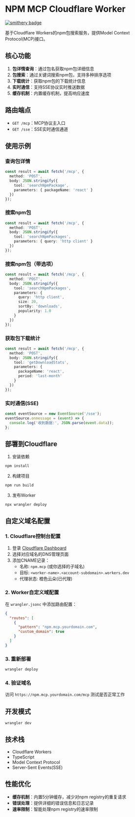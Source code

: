 # NPM MCP Cloudflare Worker

[![smithery badge](https://smithery.ai/badge/@mateusribeirocampos/npm-mcp-server)](https://smithery.ai/server/@mateusribeirocampos/npm-mcp-server)

基于Cloudflare Workers的npm包搜索服务，提供Model Context Protocol(MCP)接口。

## 核心功能

1. **包详情查询**：通过包名获取npm包详细信息
2. **包搜索**：通过关键词搜索npm包，支持多种排序选项
3. **下载统计**：获取npm包的下载统计信息
4. **实时通信**：支持SSE协议实时推送数据
5. **缓存机制**：内置缓存机制，提高响应速度

## 路由端点

- `GET /mcp`：MCP协议主入口
- `GET /sse`：SSE实时通信通道

## 使用示例

### 查询包详情
```typescript
const result = await fetch('/mcp', {
  method: 'POST',
  body: JSON.stringify({
    tool: 'searchNpmPackage',
    parameters: { packageName: 'react' }
  })
});
```

### 搜索npm包
```typescript
const result = await fetch('/mcp', {
  method: 'POST',
  body: JSON.stringify({
    tool: 'searchNpmPackages',
    parameters: { query: 'http client' }
  })
});
```

### 搜索npm包（带选项）
```typescript
const result = await fetch('/mcp', {
  method: 'POST',
  body: JSON.stringify({
    tool: 'searchNpmPackages',
    parameters: {
      query: 'http client',
      size: 20,
      sortBy: 'downloads',
      popularity: 1.0
    }
  })
});
```

### 获取包下载统计
```typescript
const result = await fetch('/mcp', {
  method: 'POST',
  body: JSON.stringify({
    tool: 'getDownloadStats',
    parameters: {
      packageName: 'react',
      period: 'last-month'
    }
  })
});
```

### 实时通信(SSE)
```javascript
const eventSource = new EventSource('/sse');
eventSource.onmessage = (event) => {
  console.log('收到数据:', JSON.parse(event.data));
};
```

## 部署到Cloudflare

1. 安装依赖
```bash
npm install
```

2. 构建项目
```bash
npm run build
```

3. 发布Worker
```bash
npx wrangler deploy
```

## 自定义域名配置

### 1. Cloudflare控制台配置
1. 登录 [Cloudflare Dashboard](https://dash.cloudflare.com)
2. 选择对应域名的DNS管理页面
3. 添加CNAME记录：
   - 名称: `npm.mcp` (或你选择的子域名)
   - 目标: `<worker-name>.<account-subdomain>.workers.dev`
   - 代理状态: 橙色云朵(已代理)

### 2. Worker自定义域配置
在 `wrangler.jsonc` 中添加路由配置：
```json
{
  "routes": [
    {
      "pattern": "npm.mcp.yourdomain.com",
      "custom_domain": true
    }
  ]
}
```

### 3. 重新部署
```bash
wrangler deploy
```

### 4. 验证域名
访问 `https://npm.mcp.yourdomain.com/mcp` 测试是否正常工作

## 开发模式

```bash
wrangler dev
```

## 技术栈

- Cloudflare Workers
- TypeScript
- Model Context Protocol
- Server-Sent Events(SSE)

## 性能优化

- **缓存机制**：内置5分钟缓存，减少对npm registry的重复请求
- **错误处理**：提供详细的错误信息和日志记录
- **速率限制**：智能处理npm registry的速率限制
